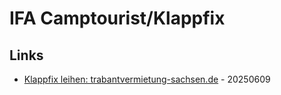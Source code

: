 # IFA Camptourist/Klappfix

## Links

* [Klappfix leihen: trabantvermietung-sachsen.de](https://trabantvermietung-sachsen.de/wohnzeltanhaenger-klappfix/) - 20250609
